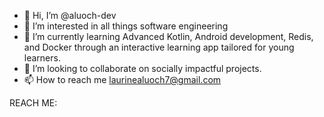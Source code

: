 - 👋 Hi, I’m @aluoch-dev
- 👀 I’m interested in all things software engineering
- 🌱 I’m currently learning Advanced Kotlin, Android development, Redis, and Docker through an interactive learning app tailored for young learners.
- 💞️ I’m looking to collaborate on socially impactful projects. 
- 📫 How to reach me laurinealuoch7@gmail.com


REACH ME: 

<!-- Language Stats-->

<!---
aluoch-dev/aluoch-dev is a ✨ special ✨ repository because its `README.md` (this file) appears on your GitHub profile.
You can click the Preview link to take a look at your changes.
--->
